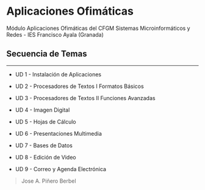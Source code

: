 ﻿# Aplicaciones Ofimáticas


Módulo Aplicaciones Ofimáticas del CFGM Sistemas Microinformáticos y Redes - IES
 Francisco Ayala (Granada)

## Secuencia de Temas
------------------

-  UD 1 - Instalación de Aplicaciones

-  UD 2 - Procesadores de Textos I Formatos Básicos

 -   UD 3 - Procesadores de Textos II Funciones Avanzadas

-  UD 4 - Imagen Digital

-   UD 5 - Hojas de Cálculo

-   UD 6 - Presentaciones Multimedia

-   UD 7 - Bases de Datos
 - UD 8 - Edición de Video
-   UD 9 - Correo y Agenda Electrónica







> Jose A. Piñero Berbel

<!--stackedit_data:
eyJoaXN0b3J5IjpbLTE1NDE5NTAzMjYsLTE0MTE4MjQ2ODNdfQ
==
-->